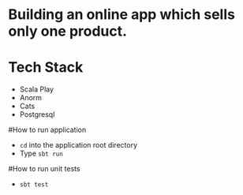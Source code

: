 # Building an online app which sells only one product.

# Tech Stack

- Scala Play
- Anorm
- Cats
- Postgresql

#How to run application
- `cd` into the application root directory
- Type `sbt run`

#How to run unit tests
-  `sbt test`